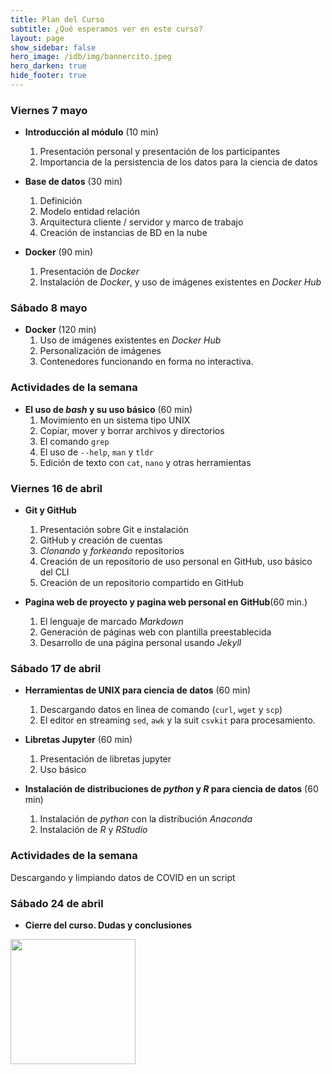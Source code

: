 ```yaml
---
title: Plan del Curso
subtitle: ¿Qué esperamos ver en este curso?
layout: page
show_sidebar: false
hero_image: /idb/img/bannercito.jpeg 
hero_darken: true
hide_footer: true
---
```


### Viernes 7 mayo

- **Introducción al módulo** (10 min)  
   1. Presentación personal y presentación de los participantes
   2. Importancia de la persistencia de los datos para la ciencia de datos
 
- **Base de datos** (30 min)  
   1. Definición
   2. Modelo entidad relación
   3. Arquitectura cliente / servidor y marco de trabajo
   4. Creación de instancias de BD en la nube
  
- **Docker** (90 min)
   1. Presentación de *Docker*
   2. Instalación de *Docker*, y uso de imágenes existentes en *Docker Hub*


### Sábado 8 mayo

- **Docker** (120 min)
   1. Uso de imágenes existentes en *Docker Hub*
   2. Personalización de imágenes
   3. Contenedores funcionando en forma no interactiva.   

### Actividades de la semana 

- **El uso de *bash* y su uso básico** (60 min)
   1. Movimiento en un sistema tipo UNIX
   2. Copiar, mover y borrar archivos y directorios
   3. El comando `grep`
   4. El uso de `--help`, `man` y `tldr`
   5. Edición de texto con `cat`, `nano` y otras herramientas 

### Viernes 16 de abril

- **Git y GitHub** 
   1. Presentación sobre Git e instalación
   2. GitHub y creación de cuentas
   3. *Clonando* y *forkeando* repositorios
   4. Creación de un repositorio de uso personal en GitHub, uso básico del CLI
   5. Creación de un repositorio compartido en GitHub

- **Pagina web de proyecto y pagina web personal en GitHub**(60 min.)
   1. El lenguaje de marcado *Markdown*
   2. Generación de páginas web con plantilla preestablecida
   3. Desarrollo de una página personal usando *Jekyll* 

### Sábado 17 de abril

- **Herramientas de UNIX para ciencia de datos** (60 min)  
   1. Descargando datos en linea de comando (`curl`, `wget` y `scp`)
   2. El editor en streaming `sed`, `awk`  y la suit `csvkit` para procesamiento.
   
- **Libretas Jupyter** (60 min)  
   1. Presentación de libretas jupyter
   2. Uso básico

- **Instalación de distribuciones de *python* y *R* para ciencia de datos** (60 min)  
   1. Instalación de *python* con la distribución *Anaconda* 
   2. Instalación de *R* y *RStudio*

### Actividades de la semana

Descargando y limpiando datos de COVID en un script

### Sábado 24 de abril

- **Cierre del curso. Dudas y conclusiones**


<img src="/img/MCDLogo.png" width="200">
